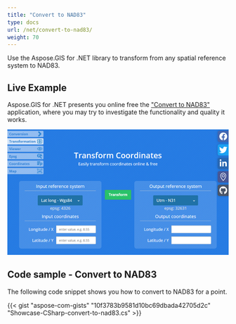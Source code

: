 ```yaml
---
title: "Convert to NAD83"
type: docs
url: /net/convert-to-nad83/
weight: 70
---
```


Use the Aspose.GIS for .NET library to transform from any spatial reference system to NAD83.

## **Live Example**

Aspose.GIS for .NET presents you online free the ["Convert to NAD83"](https://products.aspose.app/gis/transformation/convert-to-nad83) application, where you may try to investigate the functionality and quality it works.

![transformation coordinates app](transform-coordinates.png)

## **Code sample - Convert to NAD83**

The following code snippet shows you how to convert to NAD83 for a point.

{{< gist "aspose-com-gists" "10f3783b9581d10bc69dbada42705d2c" "Showcase-CSharp-convert-to-nad83.cs" >}}
